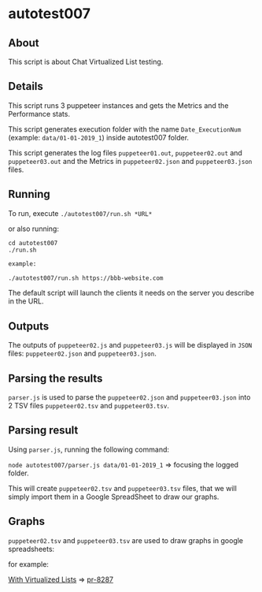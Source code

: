 # autotest007

## About

This script is about Chat Virtualized List testing.

## Details

This script runs 3 puppeteer instances and gets the Metrics and the Performance stats.

This script generates execution folder with the name `Date_ExecutionNum` (example: `data/01-01-2019_1`) inside autotest007 folder.

This script generates the log files `puppeteer01.out`, `puppeteer02.out` and `puppeteer03.out` and the Metrics in `puppeteer02.json` and `puppeteer03.json` files.

## Running

To run, execute `./autotest007/run.sh *URL*`

or also running: 

```
cd autotest007
./run.sh
```

~~~bash
example: 

./autotest007/run.sh https://bbb-website.com
~~~

The default script will launch the clients it needs on the server you describe in the URL.

## Outputs

The outputs of `puppeteer02.js` and `puppeteer03.js` will be displayed in `JSON` files: 
`puppeteer02.json` and `puppeteer03.json`.

## Parsing the results

`parser.js` is used to parse the `puppeteer02.json` and `puppeteer03.json` into 2 TSV files `puppeteer02.tsv` and `puppeteer03.tsv`.

## Parsing result

Using `parser.js`, running the following command:

`node autotest007/parser.js data/01-01-2019_1` => focusing the logged folder.

This will create `puppeteer02.tsv` and `puppeteer03.tsv` files, that we will simply import them in a Google SpreadSheet to draw our graphs.

## Graphs

`puppeteer02.tsv` and `puppeteer03.tsv` are used to draw graphs in google spreadsheets:

for example: 

[With Virtualized Lists](https://docs.google.com/spreadsheets/d/1sWmln2iHUBrD5F4WEykgpFqAVwAItOcanB5mKKaaeho/edit?usp=sharing) => [pr-8287](https://github.com/bigbluebutton/bigbluebutton/pull/8287)

